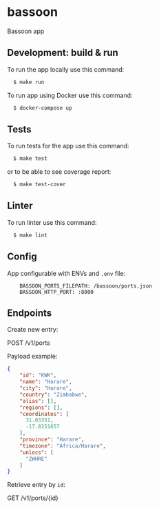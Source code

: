 # bassoon

Bassoon app

## Development: build & run

To run the app locally use this command:

```bash
  $ make run
```

To run app using Docker use this command:

```bash
  $ docker-compose up
```

## Tests

To run tests for the app use this command:

```bash
  $ make test
```
 or to be able to see coverage report:

```bash
  $ make test-cover
```

## Linter

To run linter use this command:

```bash
  $ make lint
```

## Config

App configurable with ENVs and `.env` file:   

```.dotenv
    BASSOON_PORTS_FILEPATH: /bassoon/ports.json
    BASSOON_HTTP_PORT: :8000
```

## Endpoints

Create new entry:

POST /v1/ports

Payload example:

```json
{
    "id": "KWK",
    "name": "Harare",
    "city": "Harare",
    "country": "Zimbabwe",
    "alias": [],
    "regions": [],
    "coordinates": [
      31.03351,
      -17.8251657
    ],
    "province": "Harare",
    "timezone": "Africa/Harare",
    "unlocs": [
      "ZWHRE"
    ]
}
```

Retrieve entry by `id`:

GET /v1/ports/{id}